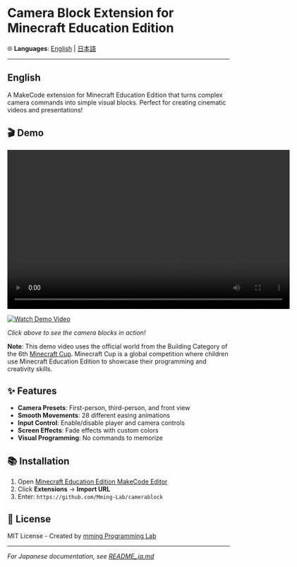 # Camera Block Extension for Minecraft Education Edition

🌐 **Languages**: [English](#english) | [日本語](README_ja.md)

---

## English

A MakeCode extension for Minecraft Education Edition that turns complex camera commands into simple visual blocks. Perfect for creating cinematic videos and presentations!

## 🎬 Demo

<video width="640" height="360" controls>
  <source src="./camera_mccup.mp4" type="video/mp4">
  Your browser does not support the video tag.
</video>

[![Watch Demo Video](https://img.shields.io/badge/▶️_Watch_Demo-blue?style=for-the-badge)](https://mming-lab.github.io/camerablock/)

*Click above to see the camera blocks in action!*

**Note**: This demo video uses the official world from the Building Category of the 6th [Minecraft Cup](https://minecraftcup.com/). Minecraft Cup is a global competition where children use Minecraft Education Edition to showcase their programming and creativity skills.

## ✨ Features

- **Camera Presets**: First-person, third-person, and front view
- **Smooth Movements**: 28 different easing animations
- **Input Control**: Enable/disable player and camera controls
- **Screen Effects**: Fade effects with custom colors
- **Visual Programming**: No commands to memorize

## 📚 Installation

1. Open [Minecraft Education Edition MakeCode Editor](https://minecraft.makecode.com/)
2. Click **Extensions** → **Import URL**
3. Enter: `https://github.com/Mming-Lab/camerablock`

## 📄 License

MIT License - Created by [mming Programming Lab](https://mming-lab.github.io/)

---

*For Japanese documentation, see [README_ja.md](README_ja.md)*